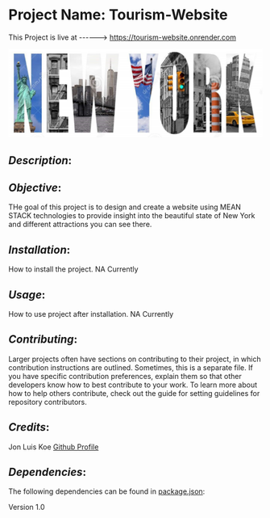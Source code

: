 # Project Name: Tourism-Website
This Project is live at ------> https://tourism-website.onrender.com

![Welcome NY](pictures/new-york-city-letters-concept-word-new-york-written-different-pictures-place-110467591.jpg)

## *Description*: 
<!--This project is based on how an effective travel website will make us feel. It is based on a travelling website with fully featured functions that will activate the travelling bug with vibrant imagery. This website contains highlights of some important places along with high quality photography and allow people to book their dream destination with in their budgets. It also includes full customer support, easy payment system, book as per your time choice, full virtual tour of place through different videos and images.-->

## *Objective*:
THe goal of this project is to design and create a website using MEAN STACK technologies to provide insight into the beautiful state of New York and different attractions you can see there. 

## *Installation*: 
How to install the project. NA Currently

## *Usage*: 
How to use project after installation. NA Currently

## *Contributing*: 
Larger projects often have sections on contributing to their project, in which contribution instructions are outlined. Sometimes, this is a separate file. If you have specific contribution preferences, explain them so that other developers know how to best contribute to your work. To learn more about how to help others contribute, check out the guide for setting guidelines for repository contributors.

## *Credits*: 
Jon Luis Koe [Github Profile](https://github.com/koejonluis)

## *Dependencies*: 
The following dependencies can be found in [package.json](https://github.com/koejonluis/Tourism-Website/blob/7f9b309dc40bbec373e472f2e2824e1c7f0f3c9e/package.json):

Version 1.0
